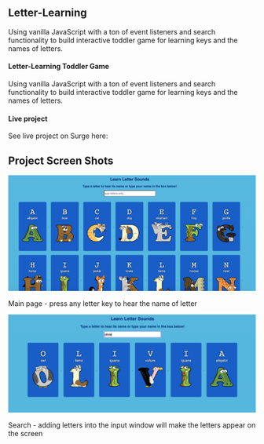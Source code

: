 ## Letter-Learning

Using vanilla JavaScript with a ton of event listeners and search functionality to build interactive toddler game for learning keys and the names of letters.

#### Letter-Learning Toddler Game

Using vanilla JavaScript with a ton of event listeners and search functionality to build interactive toddler game for learning keys and the names of letters.

#### Live project
 
See live project on Surge here:

## Project Screen Shots

![Project main page](./ScreenshotMain.png?raw=true "Main page - press any letter key to hear the name of letter")

Main page - press any letter key to hear the name of letter

![Search](./ScreenshotSearch.png?raw=true "Search - adding letters into the input window will make the letters appear on the screen")

Search - adding letters into the input window will make the letters appear on the screen
